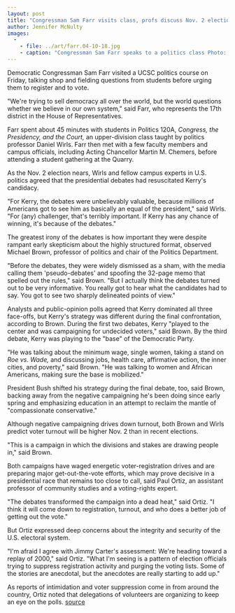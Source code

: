 ```yaml
---
layout: post
title: "Congressman Sam Farr visits class, profs discuss Nov. 2 elections"
author: Jennifer McNulty
images:
  -
    - file: ../art/farr.04-10-18.jpg
    - caption: "Congressman Sam Farr speaks to a politics class Photo: Jennifer McNulty"
---
```


Democratic Congressman Sam Farr visited a UCSC politics course on Friday, talking shop and fielding questions from students before urging them to register and to vote.

"We're trying to sell democracy all over the world, but the world questions whether we believe in our own system," said Farr, who represents the 17th district in the House of Representatives.

Farr spent about 45 minutes with students in Politics 120A, _Congress, the Presidency, and the Court,_ an upper-division class taught by politics professor Daniel Wirls. Farr then met with a few faculty members and campus officials, including Acting Chancellor Martin M. Chemers, before attending a student gathering at the Quarry.

As the Nov. 2 election nears, Wirls and fellow campus experts in U.S. politics agreed that the presidential debates had resuscitated Kerry's candidacy.

"For Kerry, the debates were unbelievably valuable, because millions of Americans got to see him as basically an equal of the president," said Wirls. "For (any) challenger, that's terribly important. If Kerry has any chance of winning, it's because of the debates."

The greatest irony of the debates is how important they were despite rampant early skepticism about the highly structured format, observed Michael Brown, professor of politics and chair of the Politics Department.

"Before the debates, they were widely dismissed as a sham, with the media calling them 'pseudo-debates' and spoofing the 32-page memo that spelled out the rules," said Brown. "But I actually think the debates turned out to be very informative. You really got to hear what the candidates had to say. You got to see two sharply delineated points of view."

Analysts and public-opinion polls agreed that Kerry dominated all three face-offs, but Kerry's strategy was different during the final confrontation, according to Brown. During the first two debates, Kerry "played to the center and was campaigning for undecided voters," said Brown. By the third debate, Kerry was playing to the "base" of the Democratic Party.

"He was talking about the minimum wage, single women, taking a stand on _Roe vs. Wade,_ and discussing jobs, health care, affirmative action, the inner cities, and poverty," said Brown. "He was talking to women and African Americans, making sure the base is mobilized."

President Bush shifted his strategy during the final debate, too, said Brown, backing away from the negative campaigning he's been doing since early spring and emphasizing education in an attempt to reclaim the mantle of "compassionate conservative."

Although negative campaigning drives down turnout, both Brown and Wirls predict voter turnout will be higher Nov. 2 than in recent elections.

"This is a campaign in which the divisions and stakes are drawing people in," said Brown.

Both campaigns have waged energetic voter-registration drives and are preparing major get-out-the-vote efforts, which may prove decisive in a presidential race that remains too close to call, said Paul Ortiz, an assistant professor of community studies and a voting-rights expert.

"The debates transformed the campaign into a dead heat," said Ortiz. "I think it will come down to registration, turnout, and who does a better job of getting out the vote."

But Ortiz expressed deep concerns about the integrity and security of the U.S. electoral system.

"I'm afraid I agree with Jimmy Carter's assessment: We're heading toward a replay of 2000," said Ortiz. "What I'm seeing is a pattern of election officials trying to suppress registration activity and purging the voting lists. Some of the stories are anecdotal, but the anecdotes are really starting to add up."

As reports of intimidation and voter suppression come in from around the country, Ortiz noted that delegations of volunteers are organizing to keep an eye on the polls.
[source](http://www1.ucsc.edu/currents/04-05/10-18/election.asp "Permalink to election")
